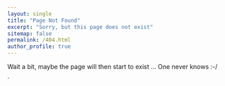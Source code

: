 ```yaml
---
layout: single
title: "Page Not Found"
excerpt: "Sorry, but this page does not exist"
sitemap: false
permalink: /404.html
author_profile: true  
---
```


<p>
Wait a bit, maybe the page will then start to exist ... One never knows :-/ 
</p>´

<!--
<script type="text/javascript">
  var GOOG_FIXURL_LANG = 'en';
  var GOOG_FIXURL_SITE = '{{ site.url }}'
</script>
<script type="text/javascript"
  src="//linkhelp.clients.google.com/tbproxy/lh/wm/fixurl.js">
</script>
-->

